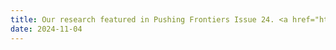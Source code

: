 ```yaml
---
title: Our research featured in Pushing Frontiers Issue 24. <a href="https://ebook.ntu.edu.sg/pushing-frontiers-issue-24.html" target="_blank">Read more <i class="fas fa-angle-double-right"></i></a> <span class="badge badge-pill badge-info">Featured</span>
date: 2024-11-04
---
```

